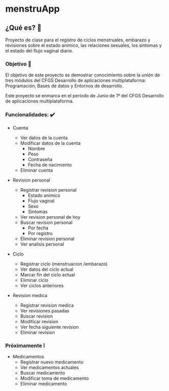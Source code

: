 # menstruApp

## ¿Qué es? :woman:
Proyecto de clase para el registro de ciclos menstruales, embarazo y revisiones sobre el estado anímico, las relaciones sexuales, los síntomas y el estado del flujo vaginal diario.


### Objetivo :open_file_folder:
El objetivo de este proyecto es demostrar conocimiento sobre la unión de tres módulos del CFGS Desarrollo de aplicaciones multiplataforma: Programación, Bases de datos y Entornos de desarrollo. 

Este proyecto se enmarca en el período de Junio de 1º del CFGS Desarrollo de aplicaciones multiplataforma.

### Funcionalidades: :heavy_check_mark:
* Cuenta
  * Ver datos de la cuenta
  * Modificar datos de la cuenta
    * Nombre
    * Peso
    * Contraseña
    * Fecha de nacimiento
  * Eliminar cuenta
* Revision personal
  * Registrar revision personal
    * Estado animico
    * Flujo vaginal
    * Sexo
    * Sintomas
  * Ver revision personal de hoy
  * Buscar revision personal
     * Por fecha
     * Por registro
  * Eliminar revision personal
  * Ver analisis personal
* Ciclo
  * Registrar ciclo (menstruacion /embarazo)
  * Ver datos del ciclo actual
  * Marcar fin del ciclo actual
  * Eliminar ciclo
  * Ver ciclos anteriores
 
* Revision medica
  * Registrar revision medica
  * Ver revisiones pasadas
  * Buscar revision
  * Modificar revision
  * Ver fecha siguiente revision
  * Eliminar revision
   
### Próximamente  :grey_exclamation: 
* Medicamentos
  * Registrar nuevo medicamento
  * Ver medicamentos actuales
  * Buscar medicamento
  * Modificar toma de medicamento
  * Eliminar medicamento


